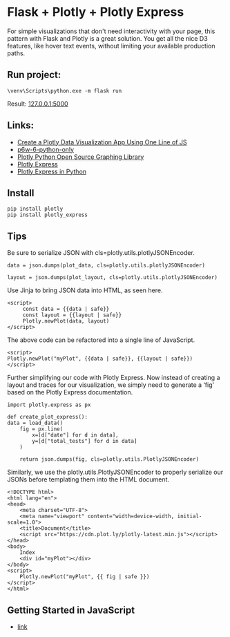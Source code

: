 # Flask + Plotly + Plotly Express

For simple visualizations that don't need interactivity with your page, this pattern with Flask and Plotly is a great
solution. You get all the nice D3 features, like hover text events, without limiting your available production paths.

## Run project:

``` 
\venv\Scripts\python.exe -m flask run
```

Result: [127.0.0.1:5000](http://127.0.0.1:5000/)

## Links:

* [Create a Plotly Data Visualization App Using One Line of JS](https://towardsdatascience.com/create-a-plotly-data-visualization-app-using-one-line-of-js-b1865391faa4)
* [p6w-6-python-only](https://github.com/edkrueger/p6w-6-python-only)
* [Plotly Python Open Source Graphing Library](https://plotly.com/python/)
* [Plotly Express](https://github.com/plotly/plotly_express)
* [Plotly Express in Python](https://plotly.com/python/plotly-express/)

## Install

``` 
pip install plotly
pip install plotly_express
```

## Tips

Be sure to serialize JSON with cls=plotly.utils.plotlyJSONEncoder.

``` 
data = json.dumps(plot_data, cls=plotly.utils.plotlyJSONEncoder)

layout = json.dumps(plot_layout, cls=plotly.utils.plotlyJSONEncoder)
```

Use Jinja to bring JSON data into HTML, as seen here.

``` 
<script>
     const data = {{data | safe}}
     const layout = {{layout | safe}}
     Plotly.newPlot(data, layout)
</script>
```

The above code can be refactored into a single line of JavaScript.

``` 
<script>
Plotly.newPlot("myPlot", {{data | safe}}, {{layout | safe}})
</script>
```

Further simplifying our code with Plotly Express. Now instead of creating a layout and traces for our visualization, we
simply need to generate a ‘fig’ based on the Plotly Express documentation.

```
import plotly.express as px

def create_plot_express():
data = load_data()
    fig = px.line(
        x=[d["date"] for d in data],
        y=[d["total_tests"] for d in data]
    )
    
    return json.dumps(fig, cls=plotly.utils.PlotlyJSONEncoder)
```

Similarly, we use the plotly.utils.PlotlyJSONEncoder to properly serialize our JSONs before templating them into the
HTML document.

``` 
<!DOCTYPE html>
<html lang="en">
<head>
    <meta charset="UTF-8">
    <meta name="viewport" content="width=device-width, initial-scale=1.0">
    <title>Document</title>
    <script src="https://cdn.plot.ly/plotly-latest.min.js"></script>
</head>
<body>
    Index
    <div id="myPlot"></div>
</body>
<script>
    Plotly.newPlot("myPlot", {{ fig | safe }})
</script>
</html>
```

## Getting Started in JavaScript

* [link](https://plotly.com/javascript/getting-started/)